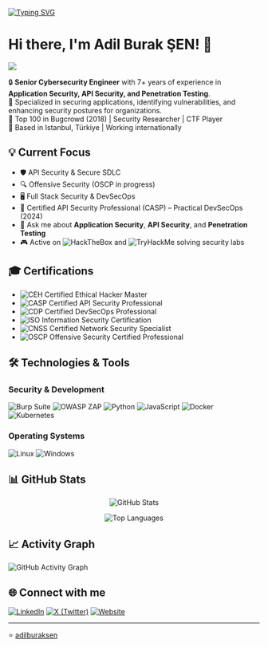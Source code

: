 [![Typing SVG](https://readme-typing-svg.herokuapp.com?color=F7DF1E&lines=Cybersecurity+Engineer;API+Security+Expert;Penetration+Tester;Bug+Bounty+Hunter;Full+Stack+Security)](https://github.com/adilburaksen)

# Hi there, I'm Adil Burak ŞEN! 👋

![](https://komarev.com/ghpvc/?username=adilburaksen&style=for-the-badge&color=blue&label=PROFILE+VIEWS)

🔒 **Senior Cybersecurity Engineer** with 7+ years of experience in **Application Security, API Security, and Penetration Testing**.  
🚀 Specialized in securing applications, identifying vulnerabilities, and enhancing security postures for organizations.  
🎯 Top 100 in Bugcrowd (2018) | Security Researcher | CTF Player  
📍 Based in Istanbul, Türkiye | Working internationally  

## 💡 Current Focus
- 🛡️ API Security & Secure SDLC
- 🔍 Offensive Security (OSCP in progress)
- 🖥️ Full Stack Security & DevSecOps
- 🎯 Certified API Security Professional (CASP) – Practical DevSecOps (2024)
- 💬 Ask me about **Application Security**, **API Security**, and **Penetration Testing**
- 🎮 Active on ![HackTheBox](https://img.shields.io/badge/HackTheBox-111927?style=flat&logo=hackthebox&logoColor=9FEF00) and ![TryHackMe](https://img.shields.io/badge/TryHackMe-212C42?style=flat&logo=tryhackme&logoColor=white) solving security labs

## 🎓 Certifications
- ![CEH](https://img.shields.io/badge/CEH-Master-red?style=for-the-badge&logo=certified-ethical-hacker&logoColor=white) Certified Ethical Hacker Master
- ![CASP](https://img.shields.io/badge/CASP-API%20Security-blue?style=for-the-badge) Certified API Security Professional
- ![CDP](https://img.shields.io/badge/CDP-DevSecOps-green?style=for-the-badge) Certified DevSecOps Professional
- ![ISO](https://img.shields.io/badge/ISO%2027001-Lead%20Auditor-yellow?style=for-the-badge&logo=iso&logoColor=white) Information Security Certification
- ![CNSS](https://img.shields.io/badge/ICSI%20CNSS-Network%20Security-purple?style=for-the-badge) Certified Network Security Specialist
- ![OSCP](https://img.shields.io/badge/OSCP-In%20Progress-orange?style=for-the-badge&logo=offensive-security&logoColor=white) Offensive Security Certified Professional

## 🛠️ Technologies & Tools

### Security & Development
![Burp Suite](https://img.shields.io/badge/Burp%20Suite-FF6F00?style=for-the-badge&logo=burp-suite&logoColor=white)
![OWASP ZAP](https://img.shields.io/badge/OWASP%20ZAP-9C27B0?style=for-the-badge&logo=owasp&logoColor=white)
![Python](https://img.shields.io/badge/Python-3776AB?style=for-the-badge&logo=python&logoColor=white)
![JavaScript](https://img.shields.io/badge/JavaScript-F7DF1E?style=for-the-badge&logo=javascript&logoColor=black)
![Docker](https://img.shields.io/badge/Docker-2496ED?style=for-the-badge&logo=docker&logoColor=white)
![Kubernetes](https://img.shields.io/badge/Kubernetes-326CE5?style=for-the-badge&logo=kubernetes&logoColor=white)

### Operating Systems
![Linux](https://img.shields.io/badge/Linux-FCC624?style=for-the-badge&logo=linux&logoColor=black)
![Windows](https://img.shields.io/badge/Windows-0078D6?style=for-the-badge&logo=windows&logoColor=white)

## 📊 GitHub Stats
<p align="center">
  <img src="https://github-readme-stats.vercel.app/api?username=adilburaksen&show_icons=true&theme=dark" alt="GitHub Stats" />
</p>

<p align="center">
  <img src="https://github-readme-stats.vercel.app/api/top-langs/?username=adilburaksen&layout=compact&theme=dark" alt="Top Languages" />
</p>

## 📈 Activity Graph
![GitHub Activity Graph](https://github-readme-activity-graph.vercel.app/graph?username=adilburaksen&theme=react-dark)

## 🌐 Connect with me
[![LinkedIn](https://img.shields.io/badge/LinkedIn-%230077B5.svg?&style=for-the-badge&logo=linkedin&logoColor=white)](https://www.linkedin.com/in/adilburaksen/)
[![X (Twitter)](https://img.shields.io/badge/X-%23000000.svg?&style=for-the-badge&logo=x&logoColor=white)](https://twitter.com/adilburaksen)
[![Website](https://img.shields.io/badge/Website-hackwith.me-orange?style=for-the-badge)](https://hackwith.me)

---
⭐️ [adilburaksen](https://github.com/adilburaksen)
